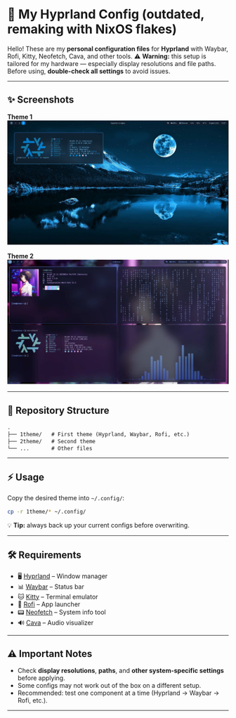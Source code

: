 # 🌌 My Hyprland Config (outdated, remaking with NixOS flakes)

Hello! These are my **personal configuration files** for **Hyprland** with Waybar, Rofi, Kitty, Neofetch, Cava, and other tools.
⚠️ **Warning:** this setup is tailored for my hardware — especially display resolutions and file paths.
Before using, **double-check all settings** to avoid issues.

---

## ✨ Screenshots

**Theme 1**
![Screenshot1](Screenshot1.png)

**Theme 2**
![Screenshot2](Screenshot2.jpg)

---

## 📁 Repository Structure

```
.
├── 1theme/   # First theme (Hyprland, Waybar, Rofi, etc.)
├── 2theme/   # Second theme
└── ...       # Other files
```

---

## ⚡ Usage

Copy the desired theme into `~/.config/`:

```bash
cp -r 1theme/* ~/.config/
```

💡 **Tip:** always back up your current configs before overwriting.

---

## 🛠 Requirements

* 🖥 [Hyprland](https://hyprland.org) – Window manager
* 📊 [Waybar](https://github.com/Alexays/Waybar) – Status bar
* 🐱 [Kitty](https://sw.kovidgoyal.net/kitty/) – Terminal emulator
* 🎨 [Rofi](https://github.com/davatorium/rofi) – App launcher
* 📟 [Neofetch](https://github.com/dylanaraps/neofetch) – System info tool
* 🔊 [Cava](https://github.com/karlstav/cava) – Audio visualizer

---

## ⚠ Important Notes

* Check **display resolutions**, **paths**, and **other system-specific settings** before applying.
* Some configs may not work out of the box on a different setup.
* Recommended: test one component at a time (Hyprland → Waybar → Rofi, etc.).

---
